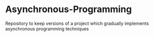 # Asynchronous-Programming
Repository to keep versions of a project which gradually implements asynchronous programming techniques
